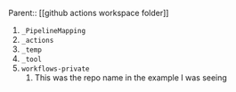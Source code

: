 Parent:: [[github actions workspace folder]]

1. `_PipelineMapping`
2. `_actions`
3. `_temp`
4. `_tool`
5. `workflows-private`
	1. This was the repo name in the example I was seeing